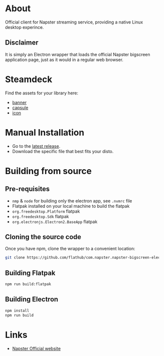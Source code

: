 # About

Official client for Napster streaming service, providing a native Linux desktop experince.

## Disclaimer

It is simply an Electron wrapper that loads the official Napster bigscreen application page, just as it would in a regular web browser.

# Steamdeck

Find the assets for your library here:

- [banner](./assets/banner.png) 
- [capsule](./assets/capsule.png) 
- [icon](./assets/icon.png)

# Manual Installation

- Go to the [latest release](https://github.com/flathub/com.napster.napster-bigscreen-electron/releases/latest).
- Download the specific file that best fits your disto.

# Building from source

## Pre-requisites

- `nmp` & `node` for building only the electron app, see `.nvmrc` file
- Flatpak installed on your local machine to build the flatpak
- `org.freedesktop.Platform` flatpak
- `org.freedesktop.Sdk` flatpak
- `org.electronjs.Electron2.BaseApp` flatpak

## Cloning the source code

Once you have npm, clone the wrapper to a convenient location:

```bash
git clone https://github.com/flathub/com.napster.napster-bigscreen-electron.git
```

## Building Flatpak

```bash
npm run build:flatpak
```

## Building Electron

```bash
npm install
npm run build
```

# Links

- [Napster Official website](https://www.napster.com/)
